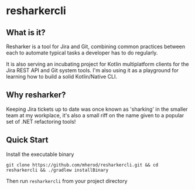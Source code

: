 # resharkercli

## What is it?
Resharker is a tool for Jira and Git, combining common practices between each to automate typical tasks a developer has to do regularly.

It is also serving an incubating project for Kotlin multiplatform clients for the Jira REST API and Git system tools. I'm also using it as a playground for learning how to build a solid Kotlin/Native CLI.

## Why resharker?
Keeping Jira tickets up to date was once known as 'sharking' in the smaller team at my workplace, it's also a small riff on the name given to a popular set of .NET refactoring tools!

## Quick Start

Install the executable binary
```shell
git clone https://github.com/mherod/resharkercli.git && cd resharkercli && ./gradlew installBinary
```

Then run `resharkercli` from your project directory

